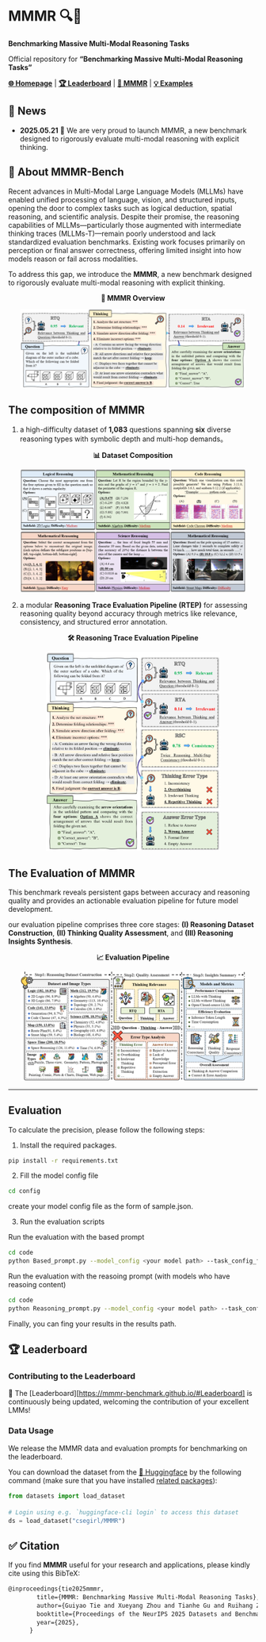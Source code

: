 # MMMR 🔍🧠
**Benchmarking Massive Multi-Modal Reasoning Tasks**

Official repository for **“Benchmarking Massive Multi-Modal Reasoning Tasks”**

[**🌐 Homepage**](https://mmmr-benchmark.github.io/) | [**🏆 Leaderboard**](https://mmmr-benchmark.github.io/#leaderboard) | [**🤗 MMMR**](https://huggingface.co/datasets/csegirl/MMMR) | [**💡 Examples**](https://mmmr-benchmark.github.io/#Examples)

## 📢 News

- **2025.05.21** 🎉 We are very proud to launch MMMR, a new benchmark designed to rigorously evaluate multi-modal reasoning with explicit thinking.

## 📘 About MMMR-Bench

Recent advances in Multi-Modal Large Language Models (MLLMs) have enabled unified processing of language, vision, and structured inputs, opening the door to complex tasks such as logical deduction, spatial reasoning, and scientific analysis. Despite their promise, the reasoning capabilities of MLLMs—particularly those augmented with intermediate thinking traces (MLLMs-T)—remain poorly understood and lack standardized evaluation benchmarks. Existing work focuses primarily on perception or final answer correctness, offering limited insight into how models reason or fail across modalities. 

To address this gap, we introduce the **MMMR**, a new benchmark designed to rigorously evaluate multi-modal reasoning with explicit thinking.

<p align="center"><strong>🧠 MMMR Overview</strong></p>
<p align="center">
    <img src="readme_imgs/overview.png" width="90%"> <br>
</p>

## The composition of MMMR
1) a high-difficulty dataset of **1,083** questions spanning **six** diverse reasoning types with symbolic depth and multi-hop demands。

<p align="center"><strong>📊 Dataset Composition</strong></p>
<p align="center">
    <img src="readme_imgs/data.png" width="90%"> <br>
</p>

2) a modular **Reasoning Trace Evaluation Pipeline (RTEP)** for assessing reasoning quality beyond accuracy through metrics like relevance, consistency, and structured error annotation.

<p align="center"><strong>🛠️ Reasoning Trace Evaluation Pipeline </strong></p>
<p align="center">
    <img src="readme_imgs/pipeline.png" width="70%"> <br>
</p>

## The Evaluation of MMMR

This benchmark reveals persistent gaps between accuracy and reasoning quality and provides an actionable evaluation pipeline for future model development.

our evaluation pipeline comprises three core stages: **(I) Reasoning Dataset Construction**, **(II) Thinking Quality Assessment**, and **(III) Reasoning Insights Synthesis**.

<p align="center"><strong>📈 Evaluation Pipeline</strong></p>
<p align="center">
    <img src="readme_imgs/eval.png" width="90%"> <br>
</p>

---

## Evaluation

To calculate the precision, please follow the following steps:
1. Install the required packages.

```bash
pip install -r requirements.txt
```

2. Fill the model config file

```bash
cd config
```

create your model config file as the form of sample.json.

3. Run the evaluation scripts

Run the evaluation with the based prompt

```bash
cd code
python Based_prompt.py --model_config <your model path> --task_config_file <the dataset json file path> --test_num <test number> --results_file <your results path>
```

Run the evaluation with the reasoing prompt (with models who have reasoing content)

```bash
cd code
python Reasoning_prompt.py --model_config <your model path> --task_config_file <the dataset json file path> --test_num <test number> -results_file <your results path>
```

Finally, you can fing your results in the results path.

## 🏆 Leaderboard

### Contributing to the Leaderboard

🚨 The [Leaderboard][https://mmmr-benchmark.github.io/#Leaderboard] is continuously being updated, welcoming the contribution of your excellent LMMs!


### Data Usage

We release the MMMR data and evaluation prompts for benchmarking on the leaderboard.

You can download the dataset from the [🤗 Huggingface](https://huggingface.co/datasets/csegirl/MMMR) by the following command (make sure that you have installed [related packages](https://huggingface.co/docs/datasets/quickstart)):

```python
from datasets import load_dataset

# Login using e.g. `huggingface-cli login` to access this dataset
ds = load_dataset("csegirl/MMMR")
```

## :white_check_mark: Citation

If you find **MMMR** useful for your research and applications, please kindly cite using this BibTeX:

```latex
@inproceedings{tie2025mmmr,
        title={MMMR: Benchmarking Massive Multi-Modal Reasoning Tasks},
        author={Guiyao Tie and Xueyang Zhou and Tianhe Gu and Ruihang Zhang and Chaoran Hu and Sizhe Zhang and Mengqu Sun and Yan Zhang and Pan Zhou and Lichao Sun},
        booktitle={Proceedings of the NeurIPS 2025 Datasets and Benchmarks Track},
        year={2025},
      }
```